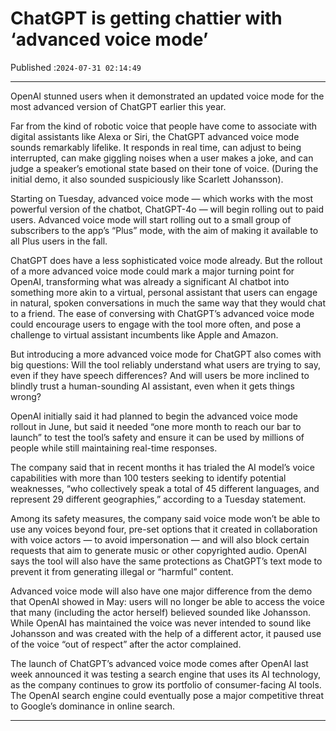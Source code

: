 # ChatGPT is getting chattier with ‘advanced voice mode’

Published :`2024-07-31 02:14:49`

---

OpenAI stunned users when it demonstrated an updated voice mode for the most advanced version of ChatGPT earlier this year.

Far from the kind of robotic voice that people have come to associate with digital assistants like Alexa or Siri, the ChatGPT advanced voice mode sounds remarkably lifelike. It responds in real time, can adjust to being interrupted, can ﻿make giggling noises when a user makes a joke, and can judge a speaker’s emotional state based on their tone of voice. (During the initial demo, it also sounded suspiciously like Scarlett Johansson).

Starting on Tuesday, advanced voice mode — which works with the most powerful version of the chatbot, ChatGPT-4o — will begin rolling out to paid users. Advanced voice mode will start rolling out to a small group of subscribers to the app’s “Plus” mode, with the aim of making it available to all Plus users in the fall.

ChatGPT does have a less sophisticated voice mode already. But the rollout of a more advanced voice mode could mark a major turning point for OpenAI, transforming what was already a significant AI chatbot into something more akin to a virtual, personal assistant that users can engage in natural, spoken conversations in much the same way that they would chat to a friend. The ease of conversing with ChatGPT’s advanced voice mode could encourage users to engage with the tool more often, and pose a challenge to virtual assistant incumbents like Apple and Amazon.

But introducing a more advanced voice mode for ChatGPT also comes with big questions: Will the tool reliably understand what users are trying to say, even if they have speech differences? And will users be more inclined to blindly trust a human-sounding AI assistant, even when it gets things wrong?

OpenAI initially said it had planned to begin the advanced voice mode rollout in June, but said it needed “one more month to reach our bar to launch” to test the tool’s safety and ensure it can be used by millions of people while still maintaining real-time responses.

The company said that in recent months it has trialed the AI model’s voice capabilities with more than 100 testers seeking to identify potential weaknesses, “who collectively speak a total of 45 different languages, and represent 29 different geographies,” according to a Tuesday statement.

Among its safety measures, the company said voice mode won’t be able to use any voices beyond four, pre-set options that it created in collaboration with voice actors — to avoid impersonation — and will also block certain requests that aim to generate music or other copyrighted audio. OpenAI says the tool will also have the same protections as ChatGPT’s text mode to prevent it from generating illegal or “harmful” content.

Advanced voice mode will also have one major difference from the demo that OpenAI showed in May: users will no longer be able to access the voice that many (including the actor herself) believed sounded like Johansson. While OpenAI has maintained the voice was never intended to sound like Johansson and was created with the help of a different actor, it paused use of the voice “out of respect” after the actor complained.

The launch of ChatGPT’s advanced voice mode comes after OpenAI last week announced it was testing a search engine that uses its AI technology, as the company continues to grow its portfolio of consumer-facing AI tools. The OpenAI search engine could eventually pose a major competitive threat to Google’s dominance in online search.

---

